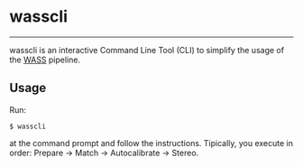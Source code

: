 # wasscli
---

wasscli is an interactive Command Line Tool (CLI) to simplify the usage of the [WASS](https://sites.google.com/unive.it/wass) pipeline.

## Usage

Run:

```
$ wasscli
```

at the command prompt and follow the instructions. Tipically, you execute in order: Prepare -> Match -> Autocalibrate -> Stereo.

